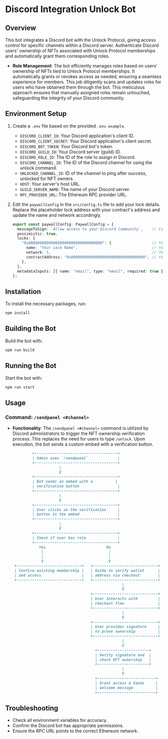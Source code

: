 # Discord Integration Unlock Bot

## Overview
This bot integrates a Discord bot with the Unlock Protocol, giving access control for specific channels within a Discord server. Authenticate Discord users' ownership of NFTs associated with Unlock Protocol memberships and automatically grant them corresponding roles.

- **Role Management**: The bot efficiently manages roles based on users' ownership of NFTs tied to Unlock Protocol memberships. It automatically grants or revokes access as needed, ensuring a seamless experience for members. This job diligently scans and updates roles for users who have obtained them through the bot. This meticulous approach ensures that manually assigned roles remain untouched, safeguarding the integrity of your Discord community.

## Environment Setup
1. Create a `.env` file based on the provided `.env.example`.

   - `DISCORD_CLIENT_ID`: Your Discord application's client ID.
   - `DISCORD_CLIENT_SECRET`: Your Discord application's client secret.
   - `DISCORD_BOT_TOKEN`: Your Discord bot's token.
   - `DISCORD_GUILD_ID`: Your Discord server (guild) ID.
   - `DISCORD_ROLE_ID`: The ID of the role to assign in Discord.
   - `DISCORD_CHANNEL_ID`: The ID of the Discord channel for using the unlock command.
   - `UNLOCKED_CHANNEL_ID`: ID of the channel to ping after success, unlocked for NFT owners.
   - `HOST`: Your server's host URL.
   - `GUILD_SERVER_NAME`: The name of your Discord server.
   - `RPC_PROVIDER_URL`: The Ethereum RPC provider URL.

2. Edit the `paywallConfig` in the `src/config.ts` file to add your lock details. Replace the placeholder lock address with your contract's address and update the name and network accordingly.

   ```typescript
   export const paywallConfig: PaywallConfig = {
     messageToSign: `Allow access to your Discord Community`,    // Custom message to sign
     pessimistic: true,
     locks: {
       "0x000000000000000000000000000000000": {                  // Your unlock contract address
         name: "Your Lock Name",                                 // Your lock name
         network: 5,                                             // The network ID your contract is deployed on
         contractAddress: "0x000000000000000000000000000000000", // Your unlock contract address
       },
     },
     metadataInputs: [{ name: "email", type: "email", required: true }],
   };
   ```


## Installation
To install the necessary packages, run:

```bash
npm install
```

## Building the Bot
Build the bot with:

```bash
npm run build
```

## Running the Bot
Start the bot with:

```bash
npm run start
```

## Usage

### Command: `/sendpanel <#channel>`

- **Functionality**: The `/sendpanel <#channel>` command is utilized by Discord administrators to trigger the NFT ownership verification process. This replaces the need for users to type `/unlock`. Upon execution, the bot sends a custom embed with a verification button.

```markdown
            +-------------------------------------+
            | Admin uses `/sendpanel`             |
            +-------------------------------------+
                        |
                        V
            +-------------------------------------+
            | Bot sends an embed with a          |
            | verification button                 |
            +-------------------------------------+
                        |
                        V
            +-------------------------------------+
            | User clicks on the verification     |
            | button in the embed                 |
            +-------------------------------------+
                        |
                        V
            +-------------------------------------+
            | Check if user has role              |
            +-------------------------------------+
               Yes                           No
                |                             |
                |                             |
                V                             V
    +-----------------------------+   +-----------------------------+
    | Confirm existing membership |   | Guide to verify wallet      |
    | and access                  |   | address via checkout        |
    +-----------------------------+   +-----------------------------+
                                                    |
                                                    V
                                      +-----------------------------+
                                      | User interacts with         |
                                      | checkout flow               |
                                      +-----------------------------+
                                                    |
                                                    V
                                      +-----------------------------+
                                      | User provides signature     |
                                      | to prove ownership          |
                                      +-----------------------------+
                                                    |
                                                    V
                                        +-----------------------+
                                        | Verify signature and  |
                                        | check NFT ownership   |
                                        +-----------------------+
                                                    |
                                                    V
                                        +--------------------------+
                                        | Grant access & Sends     |
                                        | welcome message          |
                                        +--------------------------+

```

## Troubleshooting
- Check all environment variables for accuracy.
- Confirm the Discord bot has appropriate permissions.
- Ensure the RPC URL points to the correct Ethereum network.

